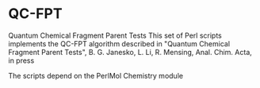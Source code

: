 # QC-FPT
Quantum Chemical Fragment Parent Tests
This set of Perl scripts implements the QC-FPT algorithm described in "Quantum Chemical Fragment Parent Tests", B. G. Janesko, L. Li, R. Mensing, Anal. Chim. Acta, in press 

The scripts depend on the PerlMol Chemistry module
